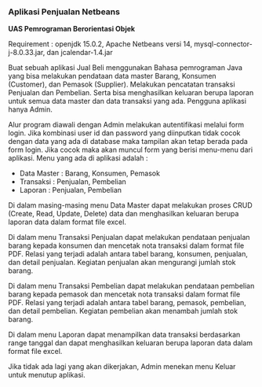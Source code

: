 <h3>Aplikasi Penjualan Netbeans</h3>

<b>UAS Pemrograman Berorientasi Objek</b>

Requirement : openjdk 15.0.2, Apache Netbeans versi 14, mysql-connector-j-8.0.33.jar, dan jcalendar-1.4.jar 

Buat sebuah aplikasi Jual Beli menggunakan Bahasa pemrograman Java yang bisa melakukan pendataan data master Barang, Konsumen (Customer), dan Pemasok (Supplier). 
Melakukan pencatatan transaksi Penjualan dan Pembelian. Serta bisa menghasilkan keluaran berupa laporan untuk semua data master dan data transaksi yang ada. Pengguna aplikasi hanya Admin.

Alur program diawali dengan Admin melakukan autentifikasi melalui form login. Jika kombinasi user id dan password yang diinputkan tidak cocok dengan data yang ada di database maka tampilan akan tetap berada pada form login. Jika cocok maka akan muncul form yang berisi menu-menu dari aplikasi.
Menu yang ada di aplikasi adalah :
- Data Master : Barang, Konsumen, Pemasok
- Transaksi : Penjualan, Pembelian
-	Laporan : Penjualan, Pembelian

Di dalam masing-masing menu Data Master dapat melakukan proses CRUD (Create, Read, Update, Delete) data dan menghasilkan keluaran berupa laporan data dalam format file excel.

Di dalam menu Transaksi Penjualan dapat melakukan pendataan penjualan barang kepada konsumen dan mencetak nota transaksi dalam format file PDF. Relasi yang terjadi adalah antara tabel barang, konsumen, penjualan, dan detail penjualan. Kegiatan penjualan akan mengurangi jumlah stok barang.

Di dalam menu Transaksi Pembelian dapat melakukan pendataan pembelian barang kepada pemasok dan mencetak nota transaksi dalam format file PDF. Relasi yang terjadi adalah antara tabel barang, pemasok, pembelian, dan detail pembelian. Kegiatan pembelian akan menambah jumlah stok barang.

Di dalam menu Laporan dapat menampilkan data transaksi berdasarkan range tanggal dan dapat menghasilkan keluaran berupa laporan data dalam format file excel.

Jika tidak ada lagi yang akan dikerjakan, Admin menekan menu Keluar untuk menutup aplikasi.

